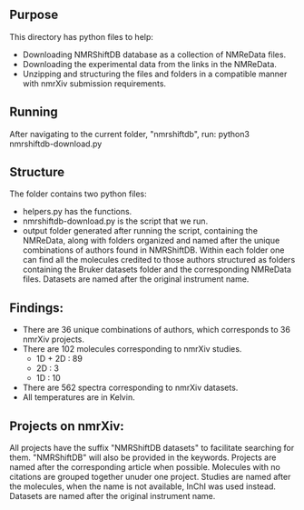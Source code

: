 ## Purpose
This directory has python files to help:
- Downloading NMRShiftDB database as a collection of NMReData files.
- Downloading the experimental data from the links in the NMReData.
- Unzipping and structuring the files and folders in a compatible manner with nmrXiv submission requirements.

## Running
After navigating to the current folder, "nmrshiftdb", run: python3 nmrshiftdb-download.py

## Structure
The folder contains two python files:
- helpers.py has the functions.
- nmrshiftdb-download.py is the script that we run.
- output folder generated after running the script, containing the NMReData, along with folders organized and named after the unique combinations of authors found in NMRShiftDB. Within each folder one can find all the molecules credited to those authors structured as folders containing the Bruker datasets folder and the corresponding NMReData files. Datasets are named after the original instrument name. 

## Findings: 
- There are 36 unique combinations of authors, which corresponds to 36 nmrXiv projects.
- There are 102 molecules corresponding to nmrXiv studies.
  - 1D + 2D : 89
  - 2D : 3
  - 1D : 10
- There are 562 spectra corresponding to nmrXiv datasets.
- All temperatures are in Kelvin.


## Projects on nmrXiv:
All projects have the suffix "NMRShiftDB datasets" to facilitate searching for them. "NMRShiftDB" will also be provided in the keywords.
Projects are named after the corresponding article when possible. Molecules with no citations are grouped together unuder one project.
Studies are named after the molecules, when the name is not available, InChI was used instead.
Datasets are named after the original instrument name.

